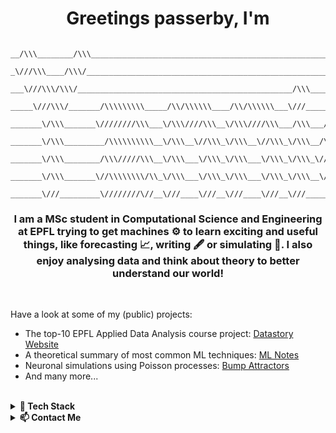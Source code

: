 <div align="center">
<h1 align="center">Greetings passerby, I'm </h1>
  
```

__/\\\________/\\\______________________________________________________________________________        
 _\///\\\____/\\\/__________________________________________________________________/\\\_________       
  ___\///\\\/\\\/________________________________________________/\\\_______________\/\\\_________      
   _____\///\\\/_______/\\\\\\\\\_____/\\/\\\\\\____/\\/\\\\\\___\///______/\\\\\\\\_\/\\\\\\\\____     
    _______\/\\\_______\////////\\\___\/\\\////\\\__\/\\\////\\\___/\\\___/\\\//////__\/\\\////\\\__    
     _______\/\\\_________/\\\\\\\\\\__\/\\\__\//\\\_\/\\\__\//\\\_\/\\\__/\\\_________\/\\\\\\\\/___   
      _______\/\\\________/\\\/////\\\__\/\\\___\/\\\_\/\\\___\/\\\_\/\\\_\//\\\________\/\\\///\\\___  
       _______\/\\\_______\//\\\\\\\\/\\_\/\\\___\/\\\_\/\\\___\/\\\_\/\\\__\///\\\\\\\\_\/\\\_\///\\\_ 
        _______\///_________\////////\//__\///____\///__\///____\///__\///_____\////////__\///____\///__

```
                                                                           

<h3 align="center">I am a MSc student in Computational Science and Engineering at EPFL trying to get machines ⚙️ to learn exciting and useful things, like forecasting 📈, writing 🖋️ or simulating 🎲. I also enjoy analysing data and think about theory to better understand our world! </h3>

<br>

<div align="left">
  
Have a look at some of my (public) projects:
- The top-10 EPFL Applied Data Analysis course project: [Datastory Website](https://yannickdetrois.github.io/epfl-ada-datastory)
- A theoretical summary of most common ML techniques: [ML Notes](https://yannickdetrois.github.io/ML2023_notes/)
- Neuronal simulations using Poisson processes: [Bump Attractors](https://github.com/YannickDetrois/Bump_Attractors)
- And many more...


<br>

<details>
  <summary><b>🚀 Tech Stack</b></summary>
  <table>
    <tr>
      <td><b>Programming Languages</b></td>
      <td>
        <img src="https://img.shields.io/badge/Python-3776AB?style=flat-square&logo=Python&logoColor=white">
        <br>
        <img src="https://img.shields.io/badge/C%2B%2B-00599C?style=flat-square&logo=c%2B%2B&logoColor=white">
        <br>
        <img src="https://img.shields.io/badge/C-A8B9CC?style=flat-square&logo=C&logoColor=white">
        <br>
        <img src="https://img.shields.io/badge/JavaScript-F7DF1E?style=flat-square&logo=JavaScript&logoColor=white">
        <br>
        <img src="https://img.shields.io/badge/Shell-FFD500?style=flat-square&logo=Shell&logoColor=white">
      </td>
    </tr>
    <tr>
      <td><b>Frontend Development</b></td>
      <td>
        <img src="https://img.shields.io/badge/HTML-E34F26?style=flat-square&logo=HTML5&logoColor=white">
        <br>
        <img src="https://img.shields.io/badge/CSS-1572B6?style=flat-square&logo=CSS3&logoColor=white">
      </td>
    </tr>
    <tr>
      <td><b>Software & Tools</b></td>
      <td>
        <img src="https://img.shields.io/badge/Git-F05032?style=flat-square&logo=Git&logoColor=white">
        <br>
        <img src="https://img.shields.io/badge/GitHub-181717?style=flat-square&logo=GitHub&logoColor=white">
        <br>
        <img src="https://img.shields.io/badge/Markdown-000000?style=flat-square&logo=Markdown&logoColor=white">
        <br>
        <img src="https://img.shields.io/badge/Apache%20Spark-FDEE21?style=flat-square&logo=apachespark&logoColor=black">
        <br>
        <img src="https://img.shields.io/badge/Apache%20Hadoop-66CCFF?style=flat-square&logo=apachehadoop&logoColor=black">
        <br>
        <img src="https://img.shields.io/badge/LaTeX-008080?style=flat-square&logo=LaTeX&logoColor=white">
        <br>
        <img src="https://img.shields.io/badge/JSON-000000?style=flat-square&logo=JSON&logoColor=white">
        <br>
        <img src="https://img.shields.io/badge/docker-%230db7ed.svg?style=flat-square&logo=docker&logoColor=white">
      </td>
    </tr>
    <tr>
      <td><b>Operating Systems</b></td>
      <td>
        <img src="https://img.shields.io/badge/Windows-0078D6?style=flat-square&logo=Windows&logoColor=white">
        <br>
        <img src="https://img.shields.io/badge/Linux-FCC624?style=flat-square&logo=linux&logoColor=black">
        <br>
        <img src="https://img.shields.io/badge/Ubuntu-E95420?style=flat-square&logo=Ubuntu&logoColor=white">
      </td>
    </tr>
  </table>
  
</details>


<details>
  <summary><b>📫 Contact Me</b></summary>
  
  You can reach out to me through the following:

  **Email:**  
  [yannick.detrois@outlook.de](mailto:yannick.detrois@outlook.de)
  
  **LinkedIn:**  
  [LinkedIn Profile](https://www.linkedin.com/in/yannick-detrois-432267256/)
  
</details>
</div>

